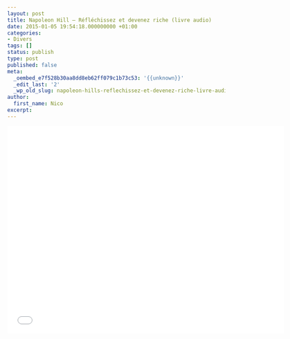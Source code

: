 ```yaml
---
layout: post
title: Napoleon Hill — Réfléchissez et devenez riche (livre audio)
date: 2015-01-05 19:54:18.000000000 +01:00
categories:
- Divers
tags: []
status: publish
type: post
published: false
meta:
  _oembed_e7f528b30aa8dd8eb62ff079c1b73c53: '{{unknown}}'
  _edit_last: '2'
  _wp_old_slug: napoleon-hills-reflechissez-et-devenez-riche-livre-audio
author:
  first_name: Nico
excerpt:
---
```



<p><iframe src="//www.youtube.com/embed/KzdHzlAnMlA?rel=0" width="640" height="480" frameborder="0" allowfullscreen="allowfullscreen"></iframe></p>

